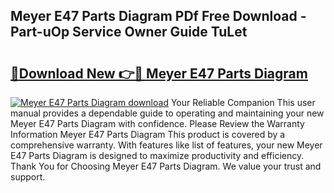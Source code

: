 ## Meyer E47 Parts Diagram PDf Free Download - Part-uOp Service Owner Guide TuLet

# <h2><a href="http://dfmvfu.blite.top/?on=Meyer+E47+Parts+Diagram">🔗Download New 👉🔴 Meyer E47 Parts Diagram</a></h2>

[![Meyer E47 Parts Diagram download](https://i.imgur.com/lujVjoI.png)](http://dfmvfu.blite.top/?on=Meyer+E47+Parts+Diagram)
Your Reliable Companion This user manual provides a dependable guide to operating and maintaining your new Meyer E47 Parts Diagram with confidence. Please Review the Warranty Information Meyer E47 Parts Diagram This product is covered by a comprehensive warranty. With features like list of features, your new Meyer E47 Parts Diagram is designed to maximize productivity and efficiency. Thank You for Choosing Meyer E47 Parts Diagram. We value your trust and support.
